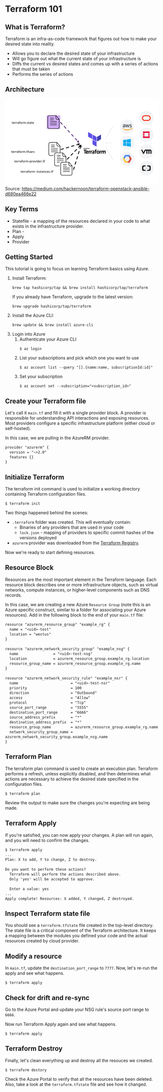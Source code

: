 # Terraform 101

## What is Terraform?
Terraform is an infra-as-code framework that figures out how to make your desired state into reality.

* Allows you to declare the desired state of your infrastructure 
* Will go figure out what the current state of your infrastructure is
* Diffs the current vs desired states and comes up with a series of actions that must be taken
* Performs the series of actions

## Architecture
![Overiew](assets/overview.png)
Source: https://medium.com/hackernoon/terraform-openstack-ansible-d680ea466e22

## Key Terms
* Statefile - a mapping of the resources declared in your code to what exists in the infrastructure provider.
* Plan - 
* Apply
* Provider

## Getting Started
This tutorial is going to focus on learning Terraform basics using Azure.
1. Install Terraform:
    ```
    brew tap hashicorp/tap && brew install hashicorp/tap/terraform
    ```
    If you already have Terraform, upgrade to the latest version:
    ```
    brew upgrade hashicorp/tap/terraform
    ```
1. Install the Azure CLI:
    ```
    brew update && brew install azure-cli
    ```
1. Login into Azure
    1. Authenticate your Azure CLI
        ```
        $ az login
        ```
    1. List your subscriptions and pick which one you want to use
        ```
        $ az account list --query "[].{name:name, subscriptionId:id}"
        ```
    1. Set your subscription
        ```
        $ az account set --subscription="<subscription_id>"
        ```

## Create your Terraform file
Let's call it `main.tf` and fill it with a single provider block. A provider is responsible for understanding API interactions and exposing resources. Most providers configure a specific infrastructure platform (either cloud or self-hosted).

In this case, we are pulling in the AzureRM provider.
```
provider "azurerm" {
  version = "~>2.0"
  features {}
}
```

## Initialize Terraform
The terraform init command is used to initialize a working directory containing Terraform configuration files.
```
$ terraform init
```

Two things happened behind the scenes:
* `.terraform` folder was created. This will eventually contain:
    * Binaries of any providers that are used in your code
    * `lock.json` - mapping of providers to specific commit hashes of the versions deployed
* `azurerm` provider was downloaded from the [Terraform Registry](https://registry.terraform.io).

Now we're ready to start defining resources.

## Resource Block
Resources are the most important element in the Terraform language. Each resource block describes one or more infrastructure objects, such as virtual networks, compute instances, or higher-level components such as DNS records.

In this case, we are creating a new Azure `Resource Group` (note this is an Azure specific construct, similar to a folder for associating your Azure resources). Add in the following block to the end of your `main.tf` file:
```
resource "azurerm_resource_group" "example_rg" {
  name = "<uid>-test"
  location = "westus"
}

resource "azurerm_network_security_group" "example_nsg" {
  name                = "<uid>-test-nsg"
  location            = azurerm_resource_group.example_rg.location
  resource_group_name = azurerm_resource_group.example_rg.name
}

resource "azurerm_network_security_rule" "example_nsr" {
  name                        = "<uid>-test-nsr"
  priority                    = 100
  direction                   = "Outbound"
  access                      = "Allow"
  protocol                    = "Tcp"
  source_port_range           = "5555"
  destination_port_range      = "6666"
  source_address_prefix       = "*"
  destination_address_prefix  = "*"
  resource_group_name         = azurerm_resource_group.example_rg.name
  network_security_group_name = azurerm_network_security_group.example_nsg.name
}
```

## Terraform Plan
The terraform plan command is used to create an execution plan. Terraform performs a refresh, unless explicitly disabled, and then determines what actions are necessary to achieve the desired state specified in the configuration files.
```
$ terraform plan
```

Review the output to make sure the changes you're expecting are being made.

## Terraform Apply
If you're satisfied, you can now apply your changes. A plan will run again, and you will need to confirm the changes.
```
$ terraform apply
...
Plan: X to add, Y to change, Z to destroy.

Do you want to perform these actions?
  Terraform will perform the actions described above.
  Only 'yes' will be accepted to approve.

  Enter a value: yes
...
Apply complete! Resources: X added, Y changed, Z destroyed.
```

## Inspect Terraform state file
You should see a `terraform.tfstate` file created in the top-level directory. The state file is a critical component of the Terraform architecture. It keeps a mapping between the modules you defined your code and the actual resources created by cloud provider.

## Modify a resource
In `main.tf`, update the `destination_port_range` to `7777`. Now, let's re-run the apply and see what happens.
```
$ terraform apply
```

## Check for drift and re-sync
Go to the Azure Portal and update your NSG rule's source port range to `6666`. 

Now run Terraform Apply again and see what happens.
```
$ terraform apply
```

## Terraform Destroy
Finally, let's clean everything up and destroy all the resouces we created.
```
$ terraform destory
```

Check the Azure Portal to verify that all the resources have been deleted. Also, take a look at the `terraform.tfstate` file and see how it changed.
